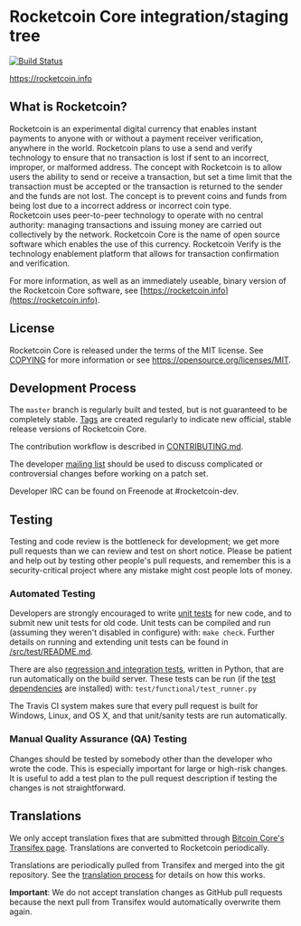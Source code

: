 Rocketcoin Core integration/staging tree
=====================================

[![Build Status](https://travis-ci.org/rocketcoin-project/rocketcoin.svg?branch=master)](https://travis-ci.org/rocketcoin-project/rocketcoin)

https://rocketcoin.info

What is Rocketcoin?
----------------

Rocketcoin is an experimental digital currency that enables instant payments to
anyone with or without a payment receiver verification, anywhere in the world. 
Rocketcoin plans to use a send and verify technology to ensure that no transaction
is lost if sent to an incorrect, improper, or malformed address.  The concept 
with Rocketcoin is to allow users the ability to send or receive a transaction,
but set a time limit that the transaction must be accepted or the transaction is 
returned to the sender and the funds are not lost. The concept is to prevent 
coins and funds from being lost due to a incorrect address or incorrect coin type.  
Rocketcoin uses peer-to-peer technology to operate with no central authority: 
managing transactions and issuing money are carried out collectively by the network. 
Rocketcoin Core is the name of open source software which enables the use of this 
currency.  Rocketcoin Verify is the technology enablement platform that allows 
for transaction confirmation and verification.

For more information, as well as an immediately useable, binary version of
the Rocketcoin Core software, see [https://rocketcoin.info](https://rocketcoin.info).

License
-------

Rocketcoin Core is released under the terms of the MIT license. See [COPYING](COPYING) for more
information or see https://opensource.org/licenses/MIT.

Development Process
-------------------

The `master` branch is regularly built and tested, but is not guaranteed to be
completely stable. [Tags](https://github.com/rocketcoin-project/rocketcoin/tags) are created
regularly to indicate new official, stable release versions of Rocketcoin Core.

The contribution workflow is described in [CONTRIBUTING.md](CONTRIBUTING.md).

The developer [mailing list](https://groups.google.com/forum/#!forum/rocketcoin-dev)
should be used to discuss complicated or controversial changes before working
on a patch set.

Developer IRC can be found on Freenode at #rocketcoin-dev.

Testing
-------

Testing and code review is the bottleneck for development; we get more pull
requests than we can review and test on short notice. Please be patient and help out by testing
other people's pull requests, and remember this is a security-critical project where any mistake might cost people
lots of money.

### Automated Testing

Developers are strongly encouraged to write [unit tests](src/test/README.md) for new code, and to
submit new unit tests for old code. Unit tests can be compiled and run
(assuming they weren't disabled in configure) with: `make check`. Further details on running
and extending unit tests can be found in [/src/test/README.md](/src/test/README.md).

There are also [regression and integration tests](/test), written
in Python, that are run automatically on the build server.
These tests can be run (if the [test dependencies](/test) are installed) with: `test/functional/test_runner.py`

The Travis CI system makes sure that every pull request is built for Windows, Linux, and OS X, and that unit/sanity tests are run automatically.

### Manual Quality Assurance (QA) Testing

Changes should be tested by somebody other than the developer who wrote the
code. This is especially important for large or high-risk changes. It is useful
to add a test plan to the pull request description if testing the changes is
not straightforward.

Translations
------------

We only accept translation fixes that are submitted through [Bitcoin Core's Transifex page](https://www.transifex.com/projects/p/bitcoin/).
Translations are converted to Rocketcoin periodically.

Translations are periodically pulled from Transifex and merged into the git repository. See the
[translation process](doc/translation_process.md) for details on how this works.

**Important**: We do not accept translation changes as GitHub pull requests because the next
pull from Transifex would automatically overwrite them again.

